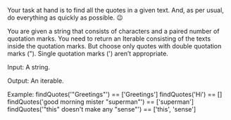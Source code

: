 Your task at hand is to find all the quotes in a given text. And, as per usual, do everything as quickly as possible. 😉

You are given a string that consists of characters and a paired number of quotation marks. You need to return an Iterable consisting of the texts inside the quotation marks. But choose only quotes with double quotation marks ("). Single quotation marks (') aren’t appropriate.

Input: A string.

Output: An iterable.

Example:
findQuotes('"Greetings"') == ['Greetings']
findQuotes('Hi') == []
findQuotes('good morning mister "superman"') == ['superman']
findQuotes('"this" doesn\'t make any "sense"') == ['this', 'sense']
